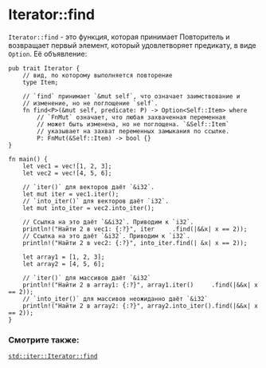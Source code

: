 # Iterator::find

`Iterator::find` - это функция, которая принимает Повторитель и возвращает первый
элемент, который удовлетворяет предикату, в виде `Option`. Её объявление:

```rust,ignore
pub trait Iterator {
    // вид, по которому выполняется повторение
    type Item;

    // `find` принимает `&mut self`, что означает заимствование и
    // изменение, но не поглощение `self`.
    fn find<P>(&mut self, predicate: P) -> Option<Self::Item> where
        // `FnMut` означает, что любая захваченная переменная
        // может быть изменена, но не поглощена. `&Self::Item`
        // указывает на захват переменных замыкания по ссылке.
        P: FnMut(&Self::Item) -> bool {}
}
```

```rust,editable
fn main() {
    let vec1 = vec![1, 2, 3];
    let vec2 = vec![4, 5, 6];

    // `iter()` для векторов даёт `&i32`.
    let mut iter = vec1.iter();
    // `into_iter()` для векторов даёт `i32`.
    let mut into_iter = vec2.into_iter();

    // Ссылка на это даёт `&&i32`. Приводим к `i32`.
    println!("Найти 2 в vec1: {:?}", iter     .find(|&&x| x == 2));
    // Ссылка на это даёт `&i32`. Приводим к `i32`.
    println!("Найти 2 в vec2: {:?}", into_iter.find(| &x| x == 2));

    let array1 = [1, 2, 3];
    let array2 = [4, 5, 6];

    // `iter()` для массивов даёт `&i32`
    println!("Найти 2 в array1: {:?}", array1.iter()     .find(|&&x| x == 2));
    // `into_iter()` для массивов неожиданно даёт `&i32`
    println!("Найти 2 в array2: {:?}", array2.into_iter().find(|&&x| x == 2));
}
```

### Смотрите также:

[`std::iter::Iterator::find`][find]

[find]: https://doc.rust-lang.org/std/iter/trait.Iterator.html#method.find

